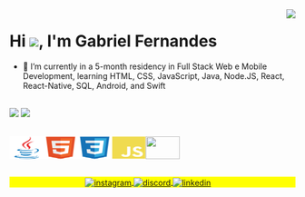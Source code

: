 <br><br>
<img align="right" height="590em"
src="https://i.imgur.com/6frrKZb.png"/>

<h1 align="left">Hi <img src="https://raw.githubusercontent.com/kaueMarques/kaueMarques/master/hi.gif" width="30px">, I'm Gabriel Fernandes</h1>

- 🌱 I’m currently in a 5-month residency in Full Stack Web e Mobile Development, learning HTML, CSS, JavaScript, Java, Node.JS, React, React-Native, SQL, Android, and Swift
<br><br>
<p align="left">
<img width="430em" src="https://github-readme-stats.vercel.app/api?username=gaabezk&show_icons=true&theme=vision-friendly-dark">
<img width="430em" src="https://github-readme-stats.vercel.app/api/top-langs/?username=gaabezk&layout=compact&theme=vision-friendly-dark">
</p>

<div style="display: inline_block" align="left"><br>
  <img align="left" height="40" width="60" src="https://raw.githubusercontent.com/devicons/devicon/master/icons/java/java-original.svg">
  <img align="left" height="40" width="60" src="https://raw.githubusercontent.com/devicons/devicon/master/icons/html5/html5-original.svg">
  <img align="left" height="40" width="60" src="https://raw.githubusercontent.com/devicons/devicon/master/icons/css3/css3-original.svg">
  <img align="left" height="40" width="60" src="https://raw.githubusercontent.com/devicons/devicon/master/icons/javascript/javascript-plain.svg">
  <img align="left" height="40" width="60" src="https://cdn.jsdelivr.net/gh/devicons/devicon/icons/git/git-original.svg">
  </div>
  
  ### 
  
<br><br>

<p align="center" style="background:yellow">
 <a href="https://instagram.com/gabrielfern__" target="_blank">
 <img align="center" height="25" width="126" src="https://img.shields.io/badge/-gabrielfern__-05122A?style=flat&logo=instagram" alt="instagram"/>
</a>
<a href="https://discord.gg/neU4Jj9h2k" target="_blank">
  <img align="center" height="25" width="100" src="https://img.shields.io/badge/-discord-05122A?style=flat&logo=discord" alt="discord"/>
</a>
<a href="https://www.linkedin.com/in/gabezk/" target="_blank">
  <img align="center" height="25" width="100" src="https://img.shields.io/badge/-gabezk-05122A?style=flat&logo=linkedin" alt="linkedin"/>
</a>

